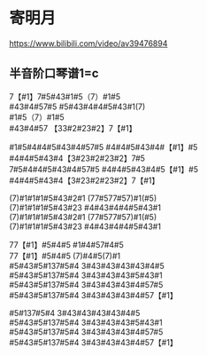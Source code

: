 # 寄明月  

<https://www.bilibili.com/video/av39476894>

## 半音阶口琴谱1=c  

7【#1】7#5#43#1#5（7）#1#5  
 #43#4#57#5 #5#43#4#4#5#43#1(7)  
 #1#5（7）#1#5  
 #43#4#57 【33#2#23#2】7【#1】  

 #1#5#4#4#5#43#4#57#5 #4#4#5#43#4#【#1】#5  
 #4#4#5#43#4【3#23#2#23#2】7#5  
7#5#4#4#5#43#4#57#5 #4#4#5#43#4#5【#1】#5  
 #4#4#5#43#4【3#23#2#23#2】7【#1】  

(7)#1#1#1#5#43#2#1 (77#577#57)#1(#5)  
(7)#1#1#1#5#43#23 #4#43#4#4#5#43#1  
(7)#1#1#1#5#43#2#1 (77#577#57)#1(#5)  
(7)#1#1#1#5#43#23 #4#43#4#4#5#43#1  

77【#1】#5#4#5 #1#4#57#4#5  
77【#1】#5#4#5 (7)#4#5(7)#1  
 #5#43#5#137#5#4 3#43#43#43#43#4#5  
 #5#43#5#137#5#4 3#43#43#43#5#43#1  
 #5#43#5#137#5#4 3#43#43#43#4#57#5  
 #5#43#5#137#5#4 3#43#43#43#4#57【#1】  

 #5#137#5#4 3#43#43#43#43#4#5  
 #5#43#5#137#5#4 3#43#43#43#5#43#1  
 #5#43#5#137#5#4 3#43#43#43#4#57#5  
 #5#43#5#137#5#4 3#43#43#43#4#57【#1】  